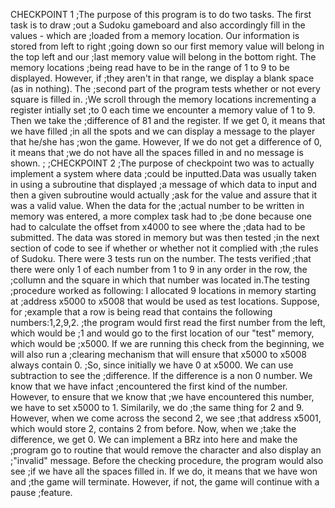 CHECKPOINT 1
;The purpose of this program is to do two tasks. The first task is to draw
;out a Sudoku gameboard and also accordingly fill in the values - which are
;loaded from a memory location. Our information is stored from left to right
;going down so our first memory value will belong in the top left and our
;last memory value will belong in the bottom right. The memory locations
;being read have to be in the range of 1 to 9 to be displayed. However, if
;they aren't in that range, we display a blank space (as in nothing). The
;second part of the program tests whether or not every square is filled in.
;We scroll through the memory locations incrementing a register intially set
;to 0 each time we encounter a memory value of 1 to 9. Then we take the
;difference of 81 and the register. If we get 0, it means that we have filled
;in all the spots and we can display a message to the player that he/she has
;won the game. However, If we do not get a difference of 0, it means that
;we do not have all the spaces filled in and no message is shown.
;
;CHECKPOINT 2
;The purpose of checkpoint two was to actually implement a system where data
;could be inputted.Data was usually taken in using a subroutine that displayed
;a message of which data to input and then a given subroutine would actually
;ask for the value and assure that it was a valid value. When the data for the
;actual number to be written in memory was entered, a more complex task had to
;be done because one had to calculate the offset from x4000 to see where the
;data had to be submitted. The data was stored in memory but was then tested
;in the next section of code to see if whether or whether not it complied with
;the rules of Sudoku. There were 3 tests run on the number. The tests verified
;that there were only 1 of each number from 1 to 9 in any order in the row, the
;collumn and the square in which that number was located in.The testing
;procedure worked as following: I allocated 9 locations in memory starting at
;address x5000 to x5008 that would be used as test locations. Suppose, for
;example that a row is being read that contains the following numbers:1,2,9,2.
;the program would first read the first number from the left, which would be
;1 and would go to the first location of our "test" memory, which would be 
;x5000. If we are running this check from the beginning, we will also run a
;clearing mechanism that will ensure that x5000 to x5008 always contain 0.
;So, since initially we have 0 at x5000. We can use subtraction to see the
;difference. If the difference is a non 0 number. We know that we have infact
;encountered the first kind of the number. However, to ensure that we know that
;we have encountered this number, we have to set x5000 to 1. Similarily, we do
;the same thing for 2 and 9. However, when we come across the second 2, we see
;that address x5001, which would store 2, contains 2 from before. Now, when we
;take the difference, we get 0. We can implement a BRz into here and make the
;program go to routine that would remove the character and also display an
;"invalid" message. Before the checking procedure, the program would also see
;if we have all the spaces filled in. If we do, it means that we have won and
;the game will terminate. However, if not, the game will continue with a pause
;feature.
